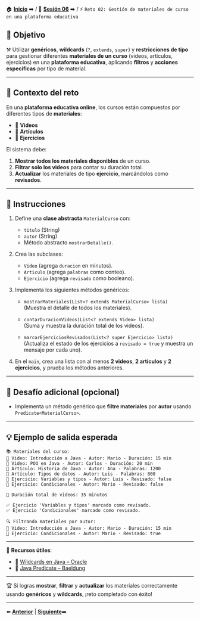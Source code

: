 🏠 [**Inicio**](../../Readme.md) ➡️ / 📖 [**Sesión 06**](../Readme.md) ➡️ / ⚡ `Reto 02: Gestión de materiales de curso en una plataforma educativa`

## 🎯 Objetivo

⚒️ Utilizar **genéricos**, **wildcards** (`?`, `extends`, `super`) y **restricciones de tipo** para gestionar diferentes **materiales de un curso** (videos, artículos, ejercicios) en una **plataforma educativa**, aplicando **filtros** y **acciones específicas** por tipo de material.

---

## 🧠 Contexto del reto

En una **plataforma educativa online**, los cursos están compuestos por diferentes tipos de **materiales**:

- 🎥 **Videos**  
- 📄 **Artículos**  
- 📝 **Ejercicios**

El sistema debe:

1. **Mostrar todos los materiales disponibles** de un curso.  
2. **Filtrar solo los videos** para contar su duración total.  
3. **Actualizar** los materiales de tipo **ejercicio**, marcándolos como **revisados**.

---

## 📝 Instrucciones

1. Define una **clase abstracta** `MaterialCurso` con:

   - `titulo` (String)  
   - `autor` (String)  
   - Método abstracto `mostrarDetalle()`.

2. Crea las subclases:

   - `Video` (agrega `duracion` en minutos).  
   - `Articulo` (agrega `palabras` como conteo).  
   - `Ejercicio` (agrega `revisado` como booleano).

3. Implementa los siguientes métodos genéricos:

   - `mostrarMateriales(List<? extends MaterialCurso> lista)`  
   (Muestra el detalle de todos los materiales).

   - `contarDuracionVideos(List<? extends Video> lista)`  
   (Suma y muestra la duración total de los videos).

   - `marcarEjerciciosRevisados(List<? super Ejercicio> lista)`  
   (Actualiza el estado de los ejercicios a `revisado = true` y muestra un mensaje por cada uno).

4. En el `main`, crea una lista con al menos **2 videos**, **2 artículos** y **2 ejercicios**, y prueba los métodos anteriores.

---

## 💪 Desafío adicional (opcional)

- Implementa un método genérico que **filtre materiales** por **autor** usando `Predicate<MaterialCurso>`.

---

## 💡 Ejemplo de salida esperada

```
📚 Materiales del curso:
🎥 Video: Introducción a Java - Autor: Mario - Duración: 15 min
🎥 Video: POO en Java - Autor: Carlos - Duración: 20 min
📄 Artículo: Historia de Java - Autor: Ana - Palabras: 1200
📄 Artículo: Tipos de datos - Autor: Luis - Palabras: 800
📝 Ejercicio: Variables y tipos - Autor: Luis - Revisado: false
📝 Ejercicio: Condicionales - Autor: Mario - Revisado: false

🎥 Duración total de videos: 35 minutos

✅ Ejercicio 'Variables y tipos' marcado como revisado.
✅ Ejercicio 'Condicionales' marcado como revisado.

🔍 Filtrando materiales por autor:
🎥 Video: Introducción a Java - Autor: Mario - Duración: 15 min
📝 Ejercicio: Condicionales - Autor: Mario - Revisado: true
```

---

📘 **Recursos útiles**:

- 🔗 [Wildcards en Java – Oracle](https://docs.oracle.com/javase/tutorial/java/generics/wildcards.html)  
- 🔗 [Java Predicate – Baeldung](https://www.baeldung.com/java-predicate-chain)

---

🏆 Si logras **mostrar**, **filtrar** y **actualizar** los materiales correctamente usando **genéricos** y **wildcards**, ¡reto completado con éxito!

---

⬅️ [**Anterior**](../Reto-02/Readme.md) | [**Siguiente**](../Ejemplo-03/Readme.md)➡️